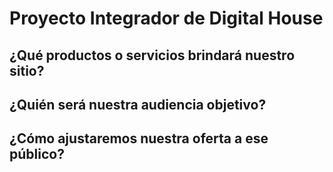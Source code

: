 # Proyecto Integrador de Digital House

## ¿Qué productos o servicios brindará nuestro sitio?

## ¿Quién será nuestra audiencia objetivo?

## ¿Cómo ajustaremos nuestra oferta a ese público?
